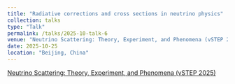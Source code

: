 ```yaml
---
title: "Radiative corrections and cross sections in neutrino physics"
collection: talks
type: "Talk"
permalink: /talks/2025-10-talk-6
venue: "Neutrino Scattering: Theory, Experiment, and Phenomena (vSTEP 2025)"
date: 2025-10-25
location: "Beijing, China"
---
```


[Neutrino Scattering: Theory, Experiment, and Phenomena (vSTEP 2025)](https://indico.itp.ac.cn/event/358/)
